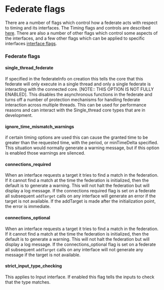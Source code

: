 # Federate flags

There are a number of flags which control how a federate acts with respect to timing and its interfaces.  The Timing flags and controls are described [here](./Timing.md).  There are also a number of other flags which control some aspects of the interfaces, and a few other flags which can be applied to specific interfaces [interface flags](./InterfaceFlags.md).

 ### Federate flags

 #### single_thread_federate
 If specified in the federateInfo on creation this tells the core that this federate will only execute in a single thread and only a single federate is interacting with the connected core.  [NOTE:: THIS OPTION IS NOT FULLY ENABLED].  This disables the asynchronous functions in the federate and turns off a number of protection mechanisms for handling federate interaction across multiple threads.  This can be used for performance reasons and can interact with the Single_thread core types that are in development.  

 #### ignore_time_mismatch_warnings
 if certain timing options are used this can cause the granted time to be greater than the requested time, with the period, or minTimeDelta specified.  This situation would normally generate a warning message, but if this option is enabled those warnings are silenced.  

 #### connections_required
 When an interface requests a target it tries to find a match in the federation.  If it cannot find a match at the time the federation is initialized, then the default is to generate a warning.  This will not halt the federation but will display a log message.  If the connections required flag is set on a federate all subsequent `addTarget` calls on any interface will generate an error if the target is not available.  If the addTarget is made after the initialization point, the error is immediate.  

 #### connections_optional
 When an interface requests a target it tries to find a match in the federation.  If it cannot find a match at the time the federation is initialized, then the default is to generate a warning.  This will not halt the federation but will display a log message.  If the connections_optional flag is set on a federate all subsequent `addTarget` calls on any interface will not generate any message if the target is not available.

#### strict_input_type_checking
This applies to Input interface.  If enabled this flag tells the inputs to check that the type matches.  
